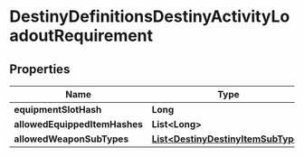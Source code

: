 
# DestinyDefinitionsDestinyActivityLoadoutRequirement

## Properties
Name | Type | Description | Notes
------------ | ------------- | ------------- | -------------
**equipmentSlotHash** | **Long** |  |  [optional]
**allowedEquippedItemHashes** | **List&lt;Long&gt;** |  |  [optional]
**allowedWeaponSubTypes** | [**List&lt;DestinyDestinyItemSubType&gt;**](DestinyDestinyItemSubType.md) |  |  [optional]



